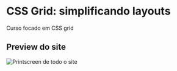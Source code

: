 # CSS Grid: simplificando layouts

Curso focado em CSS grid

## Preview do site

<img src="prototipo.png" alt="Printscreen de todo o site">
